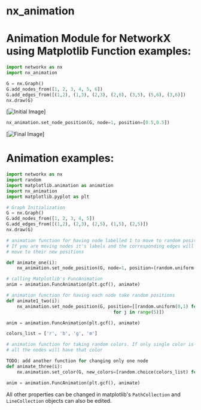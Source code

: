 nx_animation
============

Animation Module for NetworkX using Matplotlib
Function examples:
==================
```python
import networkx as nx
import nx_animation

G = nx.Graph()
G.add_nodes_from([1, 2, 3, 4, 5, 6])
G.add_edges_from([(1,2), (1,3), (2,3), (2,6), (3,5), (5,6), (3,6)])
nx.draw(G)
```
[![Initial Image](http://s12.postimg.org/5cjh8k3al/figure_1.png)]
```python
nx_animation.set_node_position(G, node=1, position=[0.5,0.5])
```
[![Final Image](http://s9.postimg.org/bb1paf07z/figure_2.png)]

Animation examples:
===================
```python
import networkx as nx
import random
import matplotlib.animation as animation
import nx_animation
import matplotlib.pyplot as plt

# Graph Initialization
G = nx.Graph()
G.add_nodes_from([1, 2, 3, 4, 5])
G.add_edges_from([(1,2), (2,3), (2,5), (1,5), (2,5)])
nx.draw(G)

# animation function for having node labelled 1 to move to random positions
# If you are moving nodes it's labels and the corresponding edges will also 
# move to their new positions

def animate_one(i):
    nx_animation.set_node_position(G, node=1, position=(random.uniform(0,1), random.uniform(0,1)))

# calling Matplotlib's FuncAnimation
anim = animation.FuncAnimation(plt.gcf(), animate)

# animation function for having each node take random positions
def animate1_two(i):
    nx_animation.set_node_position(G, position=[[random.uniform(0,1) for i in range(2)]
                                        for j in range(5)])

anim = animation.FuncAnimation(plt.gcf(), animate)

colors_list = ['r', 'b', 'g', 'm']

# animation function for taking random colors. If only single color is specified
# all the nodes will have that color

TODO: add another function for changing only one node
def animate_three(i):
    nx.animation.set_color(G, new_colors=[random.choice(colors_list) for i in range(5)])

anim = animation.FuncAnimation(plt.gcf(), animate)
```
All other properties can be changed in matplotlib's `PathCollection` and 
`LineCollection` objects can also be edited.

